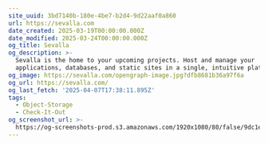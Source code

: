 ```yaml
---
site_uuid: 3bd7140b-180e-4be7-b2d4-9d22aaf0a860
url: https://sevalla.com
date_created: 2025-03-19T00:00:00.000Z
date_modified: 2025-03-24T00:00:00.000Z
og_title: Sevalla
og_description: >-
  Sevalla is the home to your upcoming projects. Host and manage your
  applications, databases, and static sites in a single, intuitive platform.
og_image: https://sevalla.com/opengraph-image.jpg?dfb8681b36a97f6a
og_url: https://sevalla.com/
og_last_fetch: '2025-04-07T17:38:11.895Z'
tags:
  - Object-Storage
  - Check-It-Out
og_screenshot_url: >-
  https://og-screenshots-prod.s3.amazonaws.com/1920x1080/80/false/9dc1e64a91a1fec253d400b8b5501651a464076a1a35bbd779e1a8722c39c93f.jpeg
---
```


